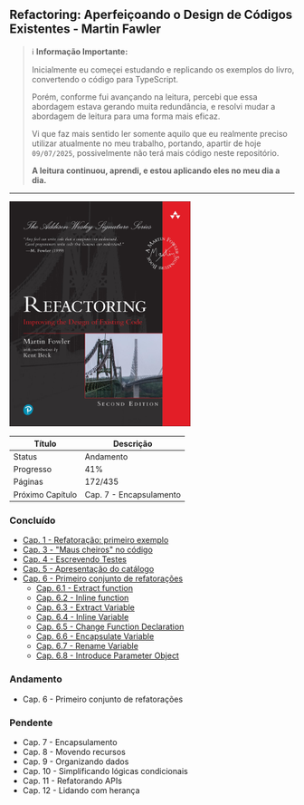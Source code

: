 ## Refactoring: Aperfeiçoando o Design de Códigos Existentes - Martin Fawler

> ℹ️ **Informação Importante:**
>
> Inicialmente eu começei estudando e replicando os exemplos do livro, convertendo o código para TypeScript.
>
> Porém, conforme fui avançando na leitura, percebi que essa abordagem estava gerando muita redundância, e resolvi mudar a abordagem de leitura para uma forma mais eficaz.
>
> Vi que faz mais sentido ler somente aquilo que eu realmente preciso utilizar atualmente no meu trabalho, portando, apartir de hoje `09/07/2025`, possivelmente não terá mais código neste repositório.
>
> **A leitura continuou, aprendi, e estou aplicando eles no meu dia a dia.**

---

<img src="/readme/refactoring.jpg" alt="Refactoring: Aperfeiçoando o Design de Códigos Existentes - Martin Fowler" title="Refactoring: Aperfeiçoando o Design de Códigos Existentes - Martin Fowler" width="320">

| Título           | Descrição               |
| ---------------- | ----------------------- |
| Status           | Andamento               |
| Progresso        | 41%                     |
| Páginas          | 172/435                 |
| Próximo Capítulo | Cap. 7 - Encapsulamento |

### Concluído

-  [Cap. 1 - Refatoração: primeiro exemplo](https://github.com/mgomesdev/refactoring/tree/main/src/cap-1-refatoracao-primeiro-exemplo)
-  [Cap. 3 - "Maus cheiros" no código](#)
-  [Cap. 4 - Escrevendo Testes](https://github.com/mgomesdev/refactoring/tree/main/src/cap-4-escrevendo-testes)
-  [Cap. 5 - Apresentação do catálogo](#)
-  [Cap. 6 - Primeiro conjunto de refatorações](https://github.com/mgomesdev/refactoring/tree/main/src/cap-6-primeiro-conjunto-refatoracoes)
   -  [Cap. 6.1 - Extract function](https://github.com/mgomesdev/refactoring/tree/main/src/cap-6-primeiro-conjunto-refatoracoes)
   -  [Cap. 6.2 - Inline function](https://github.com/mgomesdev/refactoring/tree/main/src/cap-6-primeiro-conjunto-refatoracoes)
   -  [Cap. 6.3 - Extract Variable](https://github.com/mgomesdev/refactoring/tree/main/src/cap-6-primeiro-conjunto-refatoracoes)
   -  [Cap. 6.4 - Inline Variable](https://github.com/mgomesdev/refactoring/tree/main/src/cap-6-primeiro-conjunto-refatoracoes)
   -  [Cap. 6.5 - Change Function Declaration](https://github.com/mgomesdev/refactoring/tree/main/src/cap-6-primeiro-conjunto-refatoracoes)
   -  [Cap. 6.6 - Encapsulate Variable](https://github.com/mgomesdev/refactoring/tree/main/src/cap-6-primeiro-conjunto-refatoracoes)
   -  [Cap. 6.7 - Rename Variable](https://github.com/mgomesdev/refactoring/tree/main/src/cap-6-primeiro-conjunto-refatoracoes)
   -  [Cap. 6.8 - Introduce Parameter Object](https://github.com/mgomesdev/refactoring/tree/main/src/cap-6-primeiro-conjunto-refatoracoes)

### Andamento

-  Cap. 6 - Primeiro conjunto de refatorações

### Pendente

-  Cap. 7 - Encapsulamento
-  Cap. 8 - Movendo recursos
-  Cap. 9 - Organizando dados
-  Cap. 10 - Simplificando lógicas condicionais
-  Cap. 11 - Refatorando APIs
-  Cap. 12 - Lidando com herança
